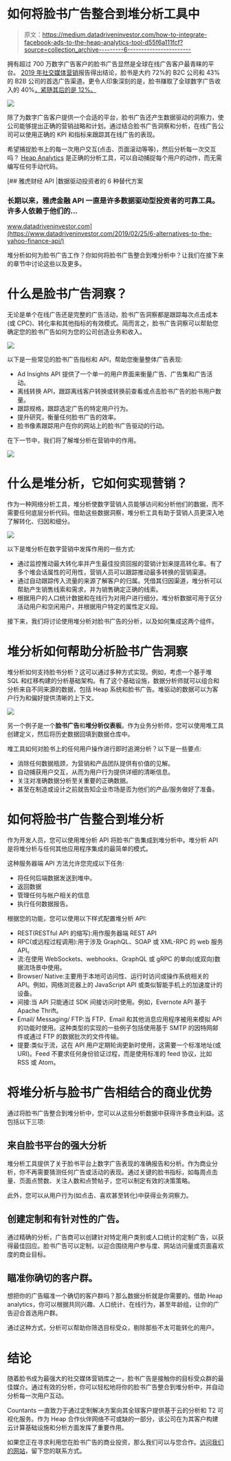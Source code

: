 # 如何将脸书广告整合到堆分析工具中

> 原文：<https://medium.datadriveninvestor.com/how-to-integrate-facebook-ads-to-the-heap-analytics-tool-d55f6a111fcf?source=collection_archive---------6----------------------->

拥有超过 700 万数字广告客户的脸书广告显然是全球在线广告客户最青睐的平台。 [2019 年社交媒体营销](https://medium.com/@JBBC/10-key-findings-from-the-2019-social-media-marketing-industry-report-9ffb95b33926)报告得出结论，脸书是大约 72%的 B2C 公司和 43%的 B2B 公司的首选广告渠道。更令人印象深刻的是，脸书赚取了全球数字广告收入的 40%[，紧随其后的是 12%。](https://www.journalism.org/fact-sheet/digital-news/)

![](img/d0fe23e1e6d1974ca03530e3a1ac9a5f.png)

除了为数字广告客户提供一个合适的平台，脸书广告还产生数据驱动的洞察力，使公司能够提出正确的营销战略和计划。通过结合脸书广告洞察和分析，在线广告公司可以使用正确的 KPI 和指标来跟踪其在线广告的表现。

希望捕捉脸书上的每一次用户交互(点击、页面滚动等等)，然后分析每一次交互吗？ [Heap Analytics](https://heapanalytics.com/login) 是正确的分析工具，可以自动捕捉每个用户的动作，而无需编写任何手动代码。

[](https://www.datadriveninvestor.com/2019/02/25/6-alternatives-to-the-yahoo-finance-api/) [## 雅虎财经 API |数据驱动投资者的 6 种替代方案

### 长期以来，雅虎金融 API 一直是许多数据驱动型投资者的可靠工具。许多人依赖于他们的…

www.datadriveninvestor.com](https://www.datadriveninvestor.com/2019/02/25/6-alternatives-to-the-yahoo-finance-api/) 

堆分析如何为脸书广告工作？你如何将脸书广告整合到堆分析中？让我们在接下来的章节中讨论这些以及更多。

# 什么是脸书广告洞察？

无论是单个在线广告还是完整的广告活动，脸书广告洞察都是跟踪每次点击成本(或 CPC)、转化率和其他指标的有效模式。简而言之，脸书广告洞察可以帮助您确定您的脸书广告如何为您的公司创造业务和收入。

![](img/e6066ee29491fa9c11f422630c94fba8.png)

以下是一些常见的脸书广告指标和 API，帮助您衡量整体广告表现:

*   Ad Insights API 提供了一个单一的用户界面来衡量广告、广告集和广告活动。
*   离线转换 API，跟踪离线客户转换或转换前查看或点击脸书广告的脸书用户数量。
*   跟踪规格，跟踪选定广告的特定用户行为。
*   提升研究，衡量任何脸书广告的效率。
*   脸书像素跟踪用户在你的网站上的脸书广告驱动的行动。

在下一节中，我们将了解堆分析在营销中的作用。

![](img/29be7f9aac1e22c938cb894950882cf6.png)

# 什么是堆分析，它如何实现营销？

作为一种网络分析工具，堆分析使数字营销人员能够访问和分析他们的数据，而不需要任何底层分析代码。借助这些数据洞察，堆分析工具有助于营销人员更深入地了解转化、归因和细分。

![](img/f21549c43deb89e47828c47e6e7f9b05.png)

以下是堆分析在数字营销中发挥作用的一些方式:

*   通过监控推动最大转化率并产生最佳投资回报的营销计划来提高转化率。有了多个堆会话属性的可用性，营销人员可以跟踪推动最多转换的营销渠道。
*   通过自动跟踪传入流量的来源了解客户的归属。凭借其归因渠道，堆分析可以帮助产生销售线索和需求，并为销售确定正确的线索。
*   根据用户的人口统计数据和在线行为对用户进行细分。堆分析数据可用于区分活动用户和空闲用户，并根据用户特定的属性定义段。

接下来，我们将讨论使用堆分析对脸书广告的分析，以及如何集成这两个组件。

# 堆分析如何帮助分析脸书广告洞察

堆分析如何支持脸书分析？这可以通过多种方式实现。例如，考虑一个基于堆 SQL 和红移构建的分析基础架构。有了这个基础设施，数据分析师就可以组合和分析来自不同来源的数据，包括 Heap 系统和脸书广告。堆驱动的数据可以为客户行为和偏好提供清晰的上下文。

![](img/2299ad52c66b8089a443259893d61f73.png)

另一个例子是一个**脸书广告**和**堆分析仪表板**。作为业务分析师，您可以使用堆工具创建定义，然后将历史数据回填到数据仓库中。

堆工具如何对脸书上的任何用户操作进行即时追溯分析？以下是一些要点:

*   消除任何数据瓶颈，为营销和产品团队提供有价值的见解。
*   自动捕获用户交互，从而为用户行为提供详细的清晰信息。
*   关注对准确数据分析至关重要的正确数据。
*   甚至在制造或设计之前就告知企业市场是否为他们的产品/服务做好了准备。

# 如何将脸书广告整合到堆分析

作为开发人员，您可以使用堆分析 API 将脸书广告集成到堆分析中。堆分析 API 是将堆分析与任何其他应用程序集成的最简单的模式。

这种服务器端 API 方法允许您完成以下任务:

*   将任何后端数据发送到堆中。
*   返回数据
*   管理任何与帐户相关的信息
*   执行任何数据报告。

根据您的功能，您可以使用以下样式配置堆分析 API:

*   REST(RESTful API 的缩写):用作服务器端 REST API
*   RPC(或远程过程调用):用于涉及 GraphQL、SOAP 或 XML-RPC 的 web 服务 API。
*   流:在使用 WebSockets、webhooks、GraphQL 或 gRPC 的单向(或双向)数据流场景中使用。
*   Browser/ Native:主要用于本地可访问性、运行时访问或操作系统相关的 API。例如，网络浏览器上的 JavaScript API 或类似智能手机上的加速度计的设备。
*   间接:当 API 只能通过 SDK 间接访问时使用。例如，Evernote API 基于 Apache Thrift。
*   Email/ Messaging/ FTP:当 FTP、Email 和其他消息应用程序被用来模拟 API 的功能时使用。这种类型的实现的一些例子包括使用基于 SMTP 的因特网邮件或通过 FTP 的数据批次的文件传输。
*   提要:类似于流，这在 API 用户定期轮询更新时使用，这需要一个标准地址(或 URI)。Feed 不要求任何身份验证过程，而是使用标准的 feed 协议，比如 RSS 或 Atom。

# 将堆分析与脸书广告相结合的商业优势

通过将脸书广告整合到堆分析中，您可以从这些分析数据中获得许多商业利益。这包括以下三项:

## 来自脸书平台的强大分析

堆分析工具提供了关于脸书平台上数字广告表现的准确报告和分析。作为商业分析，你不再需要猜测任何广告或活动的表现。通过关键的脸书指标，如每周点击量、页面点赞数、关注人数和点赞帖子，您可以制定有效的决策策略。

此外，您可以从用户行为(如点击、喜欢甚至转化)中获得业务洞察力。

## 创建定制和有针对性的广告。

通过精确的分析，广告商可以创建针对特定用户类别或人口统计的定制广告，以获得最佳回应。脸书广告可以定制，以迎合围绕用户参与度、网站访问量或页面喜欢度的商业目标。

## 瞄准你确切的客户群。

想把你的广告瞄准一个确切的客户群吗？那么数据分析就是你需要的。借助 Heap analytics，你可以根据共同兴趣、人口统计、在线行为，甚至年龄组，让你的广告迎合首选用户群。

通过这种方式，分析可以帮助你筛选目标受众，剔除那些不太可能转化的用户。

# 结论

随着脸书成为最强大的社交媒体营销库之一，脸书广告是接触你的目标受众群的最佳媒介。通过有效的分析，你可以轻松地将你的脸书广告整合到堆分析中，并自动分析每一次用户互动。

Countants 一直致力于通过定制解决方案向其全球客户提供基于云的分析和 T2 可视化服务。作为 Heap 合作伙伴网络不可或缺的一部分，该公司在为其客户构建云计算基础设施和分析方面发挥了重要作用。

如果您正在寻求利用您在脸书广告的商业投资，那么我们可以与您合作。[访问我们的网站](https://www.countants.com/contact-us/?utm_medium=social&utm_source=Medium&utm_campaign=traffic)，留下您的联系方式。